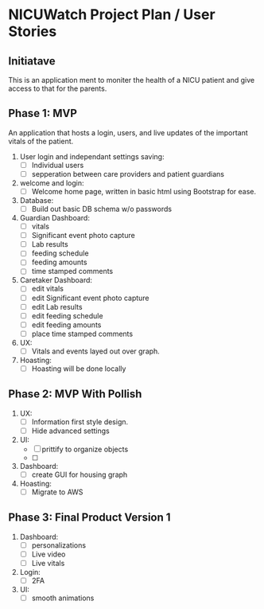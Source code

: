 # NICUWatch Project Plan / User Stories

## Initiatave

This is an application ment to moniter the health of a NICU patient and give access to that for the parents.

## Phase 1: MVP
An application that hosts a login, users, and live updates of the important vitals of the patient.

1. User login and independant settings saving:
    - [ ] Individual users
    - [ ] sepperation between care providers and patient guardians
2. welcome and login:
    - [ ] Welcome home page, written in basic html using Bootstrap for ease.
2. Database:
    - [ ] Build out basic DB schema w/o passwords
3. Guardian Dashboard:
    - [ ] vitals
    - [ ] Significant event photo capture
    - [ ] Lab results
    - [ ] feeding schedule
    - [ ] feeding amounts
    - [ ] time stamped comments
4. Caretaker Dashboard:
    - [ ] edit vitals
    - [ ] edit Significant event photo capture
    - [ ] edit Lab results
    - [ ] edit feeding schedule
    - [ ] edit feeding amounts
    - [ ] place time stamped comments
5. UX:
    - [ ] Vitals and events layed out over graph.
1. Hoasting:
    - [ ] Hoasting will be done locally 

## Phase 2: MVP With Pollish
1. UX:
    - [ ] Information first style design.
    - [ ] Hide advanced settings
2. UI:
    - [ ] prittify to organize objects
    - [ ] 
3. Dashboard:
    - [ ] create GUI for housing graph
4. Hoasting:
    - [ ] Migrate to AWS

## Phase 3: Final Product Version 1
1. Dashboard:
    - [ ] personalizations
    - [ ] Live video
    - [ ] Live vitals
2. Login:
    - [ ] 2FA
3. UI:
    - [ ] smooth animations